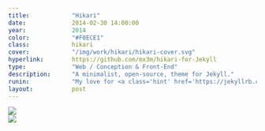 ```yaml
---
title:            "Hikari"
date:             2014-02-30 14:00:00
year:             2014
color:            "#F0ECE1"
class:            hikari
cover:            "/img/work/hikari/hikari-cover.svg"
hyperlink:        https://github.com/mx3m/hikari-for-Jekyll
type:             "Web / Conception & Front-End"
description:      "A minimalist, open-source, theme for Jekyll."
runin:            "My love for <a class='hint' href='https://jekyllrb.com/'>Jekyll</a> pushed me to create a minimal, code-friendly, easily customizable theme for it. Hikari was born. <a class='hint' href='https://github.com/mx3m/hikari-for-jekyll'>The repository</a> is no longer active but the theme is still compatible with Jekyll's latest update, you can use it as a starter point for your next blog project."
layout:           post
---
```


<div class="post-content-grid">
  <div class="post-content-column column-2">
    <img class="post-content-screen desktop" src="{{ site.baseurl }}/img/work/hikari/hikari-article-desktop.png" />
  </div>
  <div class="post-content-column column-3">
    <img class="post-content-screen iphone" src="{{ site.baseurl }}/img/work/hikari/hikari-index-mobile.png" />
  </div>
</div>
